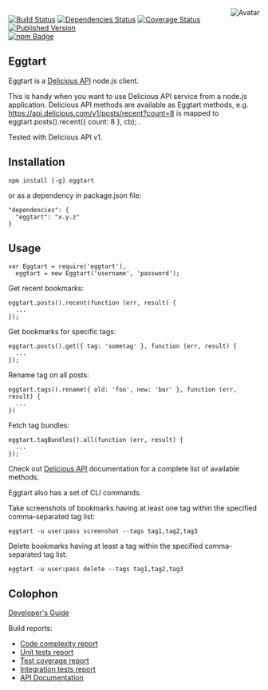 <img align="right" src="https://raw.github.com/cliffano/eggtart/master/avatar.jpg" alt="Avatar"/>

[![Build Status](https://img.shields.io/travis/cliffano/eggtart.svg)](http://travis-ci.org/cliffano/eggtart)
[![Dependencies Status](https://img.shields.io/david/cliffano/eggtart.svg)](http://david-dm.org/cliffano/eggtart)
[![Coverage Status](https://img.shields.io/coveralls/cliffano/eggtart.svg)](https://coveralls.io/r/cliffano/eggtart?branch=master)
[![Published Version](https://img.shields.io/npm/v/eggtart.svg)](http://www.npmjs.com/package/eggtart)
<br/>
[![npm Badge](https://nodei.co/npm/eggtart.png)](http://npmjs.org/package/eggtart)

Eggtart
-------

Eggtart is a [Delicious API](https://delicious.com/developers) node.js client.

This is handy when you want to use Delicious API service from a node.js application. Delicious API methods are available as Eggtart methods, e.g. https://api.delicious.com/v1/posts/recent?count=8 is mapped to eggtart.posts().recent({ count: 8 }, cb); .

Tested with Delicious API v1.

Installation
------------

    npm install [-g] eggtart

or as a dependency in package.json file:

    "dependencies": {
      "eggtart": "x.y.z"
    }

Usage
-----

    var Eggtart = require('eggtart'),
      eggtart = new Eggtart('username', 'password');

Get recent bookmarks:

    eggtart.posts().recent(function (err, result) {
      ...
    });

Get bookmarks for specific tags:

    eggtart.posts().get({ tag: 'sometag' }, function (err, result) {
      ...
    });

Rename tag on all posts:

    eggtart.tags().rename({ old: 'foo', new: 'bar' }, function (err, result) {
      ...
    })

Fetch tag bundles:

    eggtart.tagBundles().all(function (err, result) {
      ...
    });

Check out [Delicious API](https://github.com/SciDevs/delicious-api) documentation for a complete list of available methods.


Eggtart also has a set of CLI commands.

Take screenshots of bookmarks having at least one tag within the specified comma-separated tag list:

    eggtart -u user:pass screenshot --tags tag1,tag2,tag3

Delete bookmarks having at least a tag within the specified comma-separated tag list:

    eggtart -u user:pass delete --tags tag1,tag2,tag3

Colophon
--------

[Developer's Guide](http://cliffano.github.io/developers_guide.html#nodejs)

Build reports:

* [Code complexity report](http://cliffano.github.io/eggtart/bob/complexity/plato/index.html)
* [Unit tests report](http://cliffano.github.io/eggtart/bob/test/buster.out)
* [Test coverage report](http://cliffano.github.io/eggtart/bob/coverage/buster-istanbul/lcov-report/lib/index.html)
* [Integration tests report](http://cliffano.github.io/eggtart/bob/test-integration/cmdt.out)
* [API Documentation](http://cliffano.github.io/eggtart/bob/doc/dox-foundation/index.html)
